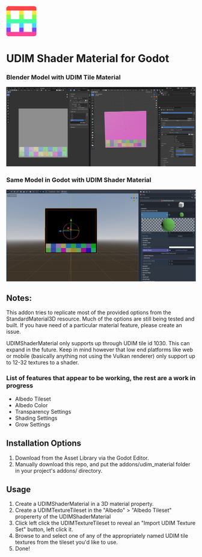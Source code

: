 <img src="udim_shader_material_addon_icon.png" width="80" />

# UDIM Shader Material for Godot

### Blender Model with UDIM Tile Material
![Screenshot of Blender Model with UDIM Tile Material](/screenshots/from_blender_00.PNG)

### Same Model in Godot with UDIM Shader Material
![Screenshot of Same Model in Godot with UDIM Shader Material](/screenshots/from_godot_00.PNG)


## Notes:
This addon tries to replicate most of the provided options from the StandardMaterial3D resource.
Much of the options are still being tested and built. If you have need of a particular material feature, please create an issue.

UDIMShaderMaterial only supports up through UDIM tile id 1030.
This can expand in the future.
Keep in mind however that low end platforms like web or mobile (basically anything not using the Vulkan renderer) only support up to 12-32 textures to a shader.

### List of features that appear to be working, the rest are a work in progress
- Albedo Tileset
- Albedo Color
- Transparency Settings
- Shading Settings
- Grow Settings


## Installation Options
1. Download from the Asset Library via the Godot Editor.
2. Manually download this repo, and put the addons/udim_material folder in your project's addons/ directory.

## Usage
1. Create a UDIMShaderMaterial in a 3D material property.
2. Create a UDIMTextureTileset in the "Albedo" > "Albedo Tileset" propererty of the UDIMShaderMaterial
3. Click left click the UDIMTextureTileset to reveal an "Import UDIM Texture Set" button, left click it.
4. Browse to and select one of any of the appropriately named UDIM tile textures from the tileset you'd like to use.
5. Done!
